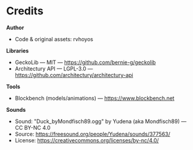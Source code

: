 # Credits

**Author**  
- Code & original assets: rvhoyos

**Libraries**  
- GeckoLib — MIT — https://github.com/bernie-g/geckolib  
- Architectury API — LGPL-3.0 — https://github.com/architectury/architectury-api  

**Tools**  
- Blockbench (models/animations) — https://www.blockbench.net  

**Sounds**
- Sound: "Duck_byMondfisch89.ogg" by Yudena (aka Mondfisch89) — CC BY-NC 4.0
- Source: https://freesound.org/people/Yudena/sounds/377563/
- License: https://creativecommons.org/licenses/by-nc/4.0/

